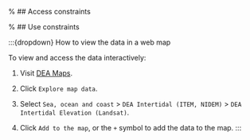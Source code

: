 % ## Access constraints

% ## Use constraints

:::{dropdown} How to view the data in a web map

To view and access the data interactively:
1) Visit [DEA Maps](https://maps.dea.ga.gov.au).

2) Click `Explore map data`.

3) Select `Sea, ocean and coast` > `DEA Intertidal (ITEM, NIDEM)` > `DEA Intertidal Elevation (Landsat)`. 

5) Click `Add to the map`, or the `+` symbol to add the data to the map.
:::

